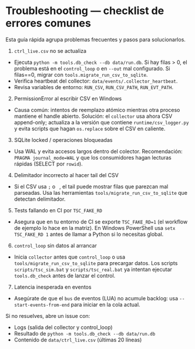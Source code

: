 # Troubleshooting — checklist de errores comunes

Esta guía rápida agrupa problemas frecuentes y pasos para solucionarlos.

1) `ctrl_live.csv` no se actualiza
- Ejecuta `python -m tools.db_check --db data/run.db`. Si hay filas > 0, el problema está en el `control_loop` o en `--out` mal configurado. Si filas==0, migrar con `tools.migrate_run_csv_to_sqlite`.
- Verifica heartbeat del collector: `data/events/.collector_heartbeat`.
- Revisa variables de entorno: `RUN_CSV`, `RUN_CSV_PATH`, `RUN_EVT_PATH`.

2) PermissionError al escribir CSV en Windows
- Causa común: intentos de reemplazo atómico mientras otra proceso mantiene el handle abierto. Solución: el `collector` usa ahora CSV append-only; actualiza a la versión que contiene `runtime/csv_logger.py` y evita scripts que hagan `os.replace` sobre el CSV en caliente.

3) SQLite locked / operaciones bloqueadas
- Usa WAL y evita accesos largos dentro del colector. Recomendación: `PRAGMA journal_mode=WAL` y que los consumidores hagan lecturas rápidas (SELECT por `rowid`).

4) Delimitador incorrecto al hacer tail del CSV
- Si el CSV usa `;` o `	`, el tail puede mostrar filas que parezcan mal parseadas. Usa las herramientas `tools/migrate_run_csv_to_sqlite` que detectan delimitador.

5) Tests fallando en CI por `TSC_FAKE_RD`
- Asegura que en tu entorno de CI se exporte `TSC_FAKE_RD=1` (el workflow de ejemplo lo hace en la matriz). En Windows PowerShell usa `setx TSC_FAKE_RD 1` antes de llamar a Python si lo necesitas global.

6) `control_loop` sin datos al arrancar
- Inicia `collector` antes que `control_loop` o usa `tools/migrate_run_csv_to_sqlite` para precargar datos. Los scripts `scripts/tsc_sim.bat` y `scripts/tsc_real.bat` ya intentan ejecutar `tools.db_check` antes de lanzar el control.

7) Latencia inesperada en eventos
- Asegúrate de que el `bus` de eventos (LUA) no acumule backlog: usa `--start-events-from-end` para iniciar en la cola actual.

Si no resuelves, abre un issue con:
- Logs (salida del collector y control_loop)
- Resultado de `python -m tools.db_check --db data/run.db`
- Contenido de `data/ctrl_live.csv` (últimas 20 líneas)
